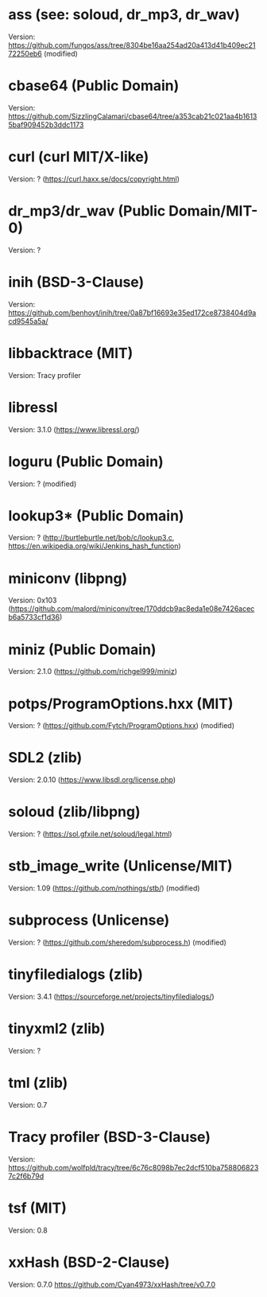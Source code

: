 # ass (see: soloud, dr_mp3, dr_wav)
Version: https://github.com/fungos/ass/tree/8304be16aa254ad20a413d41b409ec2172250eb6 (modified)

# cbase64 (Public Domain)
Version: https://github.com/SizzlingCalamari/cbase64/tree/a353cab21c021aa4b16135baf909452b3ddc1173

# curl (curl MIT/X-like)
Version: ? (https://curl.haxx.se/docs/copyright.html)

# dr_mp3/dr_wav (Public Domain/MIT-0)
Version: ?

# inih (BSD-3-Clause)
Version: https://github.com/benhoyt/inih/tree/0a87bf16693e35ed172ce8738404d9acd9545a5a/

# libbacktrace (MIT)
Version: Tracy profiler

# libressl
Version: 3.1.0 (https://www.libressl.org/)

# loguru (Public Domain)
Version: ? (modified)

# lookup3* (Public Domain)
Version: ? (http://burtleburtle.net/bob/c/lookup3.c, https://en.wikipedia.org/wiki/Jenkins_hash_function)

# miniconv (libpng)
Version: 0x103 (https://github.com/malord/miniconv/tree/170ddcb9ac8eda1e08e7426acecb6a5733cf1d36)

# miniz (Public Domain)
Version: 2.1.0 (https://github.com/richgel999/miniz)

# potps/ProgramOptions.hxx (MIT)
Version: ? (https://github.com/Fytch/ProgramOptions.hxx) (modified)

# SDL2 (zlib)
Version: 2.0.10 (https://www.libsdl.org/license.php)

# soloud (zlib/libpng)
Version: ? (https://sol.gfxile.net/soloud/legal.html)

# stb_image_write (Unlicense/MIT)
Version: 1.09 (https://github.com/nothings/stb/) (modified)

# subprocess (Unlicense)
Version: ? (https://github.com/sheredom/subprocess.h) (modified)

# tinyfiledialogs (zlib)
Version: 3.4.1 (https://sourceforge.net/projects/tinyfiledialogs/)

# tinyxml2 (zlib)
Version: ?

# tml (zlib)
Version: 0.7

# Tracy profiler (BSD-3-Clause)
Version: https://github.com/wolfpld/tracy/tree/6c76c8098b7ec2dcf510ba7588068237c2f6b79d

# tsf (MIT)
Version: 0.8

# xxHash (BSD-2-Clause)
Version: 0.7.0 https://github.com/Cyan4973/xxHash/tree/v0.7.0